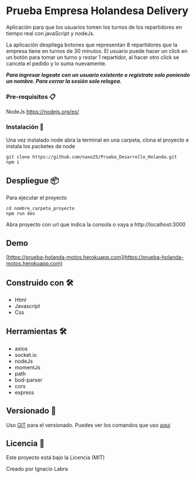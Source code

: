 # Prueba Empresa Holandesa Delivery

Aplicación para que los usuarios tomen los turnos de los repartidores en tiempo real con javaScript y nodeJs.

La aplicación despliega botones que representan 8 repartidores que la empresa tiene en turnos de 30 minutos.
El usuario puede hacer un click en un botón para tomar un turno y restar 1 repartidor, al hacer otro click se cancela el pedido y lo suma nuevamente.

***Para ingresar logeate con un usuario existente o registrate solo poniendo un nombre. Para cerrar la sesión solo relogea.***

### Pre-requisitos 📋

NodeJs https://nodejs.org/es/

### Instalación 🔧

Una vez instalado node abra la terminal en una carpeta, clona el proyecto e instala los packetes de node
```
git clone https://github.com/naxo25/Prueba_Desarrollo_Holanda.git
npm i
```

## Despliegue 📦

Para ejecutar el proyecto
```
cd nombre_carpeta_proyecto
npm run dev
```
Abra proyecto con url que indica la consola o vaya a http://localhost:3000

## Demo
[https://prueba-holanda-motos.herokuapp.com](https://prueba-holanda-motos.herokuapp.com)

## Construido con 🛠️

* Html
* Javascript
* Css

## Herramientas 🛠️

* axios
* socket.io
* nodeJs
* momentJs
* path
* bod-parser
* cors
* express

## Versionado 📌

Uso [GIT](https://git-scm.com/) para el versionado.
Puedes ver los comandos que uso [aqui](https://nacholabraweb.000webhostapp.com/docs/Tutoriales.html)

## Licencia 📄

Este proyecto está bajo la Licencia (MIT)

Creado por Ignacio Labra
